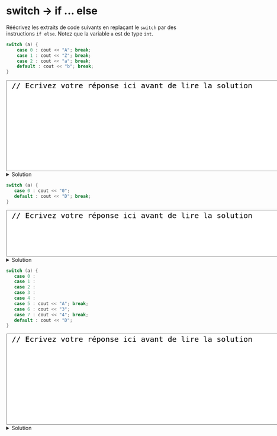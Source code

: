 # switch -> if ... else 
 
Réécrivez les extraits de code suivants en replaçant le `switch` par des instructions `if else`. Notez que 
la variable `a` est de type `int`. 

~~~cpp 
switch (a) {
    case 0 : cout << "A"; break;
    case 1 : cout << "Z"; break;
    case 2 : cout << "a"; break; 
    default : cout << "b"; break;
}
~~~

<textarea style="font-size: 15pt" cols="80" rows="10"> // Ecrivez votre réponse ici avant de lire la solution
</textarea>

<details>
<summary>Solution</summary>

~~~cpp 
if (a == 0) {
   cout << "A";
} else if (a == 1) {
   cout << "Z";
} else if (a == 2) {
   cout << "a";
} else {
   cout << "b";
}          
~~~
</details>

~~~cpp 
switch (a) {
   case 0 : cout << "0"; 
   default : cout << "D"; break;
}
~~~

<textarea style="font-size: 15pt" cols="80" rows="5"> // Ecrivez votre réponse ici avant de lire la solution
</textarea>

<details>
<summary>Solution</summary>

~~~cpp 
if (a == 0) {
   cout << "0";
}
cout << "D";    
~~~
</details>

~~~cpp 
switch (a) {
   case 0 : 
   case 1 : 
   case 2 : 
   case 3 : 
   case 4 : 
   case 5 : cout << "A"; break;
   case 6 : cout << "3"; 
   case 7 : cout << "4"; break; 
   default : cout << "D"; 
}
~~~

<textarea style="font-size: 15pt" cols="80" rows="10"> // Ecrivez votre réponse ici avant de lire la solution
</textarea>

<details>
<summary>Solution</summary>

~~~cpp 
if (a >= 0 and a <= 5) {
   cout << "A";
} else if (a == 6) {
   cout << "34";
} else if (a == 7) {
   cout << "4";
} else {
   cout << "D";
}             
~~~
</details>